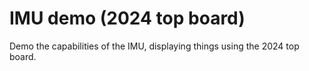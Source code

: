 # IMU demo (2024 top board)

Demo the capabilities of the IMU, displaying things using the 2024 top board.
